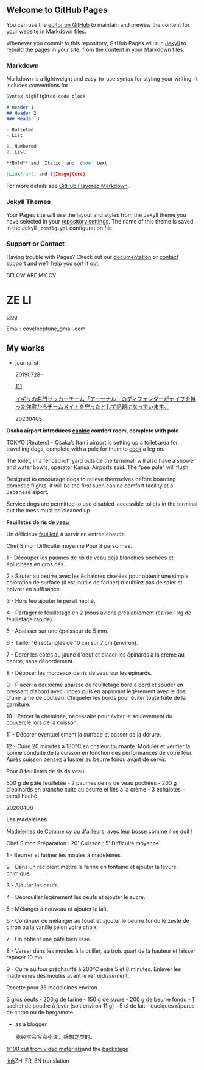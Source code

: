 ## Welcome to GitHub Pages

You can use the [editor on GitHub](https://github.com/aliterc/aliterc.github.io/edit/master/index.md) to maintain and preview the content for your website in Markdown files.

Whenever you commit to this repository, GitHub Pages will run [Jekyll](https://jekyllrb.com/) to rebuild the pages in your site, from the content in your Markdown files.

### Markdown

Markdown is a lightweight and easy-to-use syntax for styling your writing. It includes conventions for

```markdown
Syntax highlighted code block

# Header 1
## Header 2
### Header 3

- Bulleted
- List

1. Numbered
2. List

**Bold** and _Italic_ and `Code` text

[Link](url) and ![Image](src)
```

For more details see [GitHub Flavored Markdown](https://guides.github.com/features/mastering-markdown/).

### Jekyll Themes

Your Pages site will use the layout and styles from the Jekyll theme you have selected in your [repository settings](https://github.com/aliterc/aliterc.github.io/settings). The name of this theme is saved in the Jekyll `_config.yml` configuration file.

### Support or Contact

Having trouble with Pages? Check out our [documentation](https://help.github.com/categories/github-pages-basics/) or [contact support](https://github.com/contact) and we’ll help you sort it out.

BELOW ARE MY CV

# ZE LI

[blog](https://allenneptune.wordpress.com/)

Email: covelneptune_gmail.com

## My works

- journalist
    
  20190728- 
  
  [111](https://github.com/aliterc/aliterc.github.io/blob/master/videos/111ynoyaxa.m4a)
  
  [イギリの名門サッカーチーム「アーセナル」のディフェンダーがナイフを持った強盗からチームメイトを守ったとして話題になっています。](https://github.com/aliterc/aliterc.github.io/blob/master/videos/%E3%82%A4%E3%82%AE%E3%83%AA%E3%82%B9%E3%81%AE%E5%90%8D%E9%96%80%E3%82%B5%E3%83%83%E3%82%AB%E3%83%BC%E3%83%81%E3%83%BC%E3%83%A0%E3%80%8C%E3%82%A2%E3%83%BC%E3%82%BB%E3%83%8A%E3%83%AB%E3%80%8D%E3%81%AE%E3%83%87%E3%82%A3%E3%83%95%E3%82%A7%E3%83%B3%E3%83%80%E3%83%BC%E3%81%8C%E3%83%8A%E3%82%A4%E3%83%95%E3%82%92%E6%8C%81%E3%81%A3%E3%81%9F%E5%BC%B7%E7%9B%97%E3%81%8B%E3%82%89%E3%83%81%E3%83%BC%E3%83%A0%E3%83%A1%E3%82%A4%E3%83%88%E3%82%92%E5%AE%88%E3%81%A3%E3%81%9F%E3%81%A8%E3%81%97%E3%81%A6%E8%A9%B1%E9%A1%8C%E3%81%AB%E3%81%AA%E3%81%A3%E3%81%A6%E3%81%84%E3%81%BE%E3%81%99%E3%80%82.m4a)
  
  20200405
  
**Osaka airport introduces [canine](https://www.oxfordlearnersdictionaries.com/definition/english/canine_1?q=canine) comfort room, complete with pole**

TOKYO (Reuters) - Osaka’s Itami airport is setting up a toilet area for travelling dogs, complete with a pole for them to [cock](https://www.oxfordlearnersdictionaries.com/definition/english/cock_2) a leg on.

The toilet, in a fenced-off yard outside the terminal, will also have a shower and water bowls, operator Kansai Airports said. The “pee pole” will flush.

Designed to encourage dogs to relieve themselves before boarding domestic flights, it will be the first such canine comfort facility at a Japanese aiport.

Service dogs are permitted to use disabled-accessible toilets in the terminal but the mess must be cleaned up.

**Feuilletés de ris de [veau](https://www.collinsdictionary.com/us/dictionary/french-english/veau)**

Un délicieux [feuilleté](https://www.collinsdictionary.com/us/dictionary/french-english/feuillet%C3%A9) à servir en entrée chaude

Chef Simon Difficulté moyenne Pour 8 personnes.

1 - Découper les paumes de ris de veau déjà blanchies pochées et épluchées en gros dés.

2 - Sauter au beurre avec les échalotes ciselées pour obtenir une simple coloration de surface (il est inutile de fariner) n'oubliez pas de saler et poivrer en suffisance.

3 - Hors feu ajouter le persil haché.

4 - Partager le feuilletage en 2 (nous avions préalablement réalisé 1 kg de feuilletage rapide).

5 - Abaisser sur une épaisseur de 5 mm.

6 - Tailler 16 rectangles de 10 cm sur 7 cm (environ).

7 - Dorer les côtés au jaune d'oeuf et placer les épinards à la crème au centre, sans débordement.

8 - Déposer les morceaux de ris de veau sur les épinards.

9 - Placer la deuxième abaisse de feuilletage bord à bord et souder en pressant d'abord avec l'index puis en appuyant légèrement avec le dos d'une lame de couteau. Chiqueter les bords pour éviter toute fuite de la garniture.

10 - Percer la cheminée, nécessaire pour éviter le soulèvement du couvercle lors de la cuisson.

11 - Décorer éventuellement la surface et passer de la dorure.

12 - Cuire 20 minutes à 180°C en chaleur tournante. Moduler et vérifier la bonne conduite de la cuisson en fonction des performances de votre four. Après cuisson pensez à lustrer au beurre fondu avant de servir.

Pour 8 feuilletés de ris de veau

500 g de pâte feuilletée - 2 paumes de ris de veau pochées - 200 g d'épinards en branche cuits au beurre et liés à la crème - 3 échalotes - persil haché.
  
  20200406
  
**Les madeleines**

Madeleines de Commercy ou d'ailleurs, avec leur bosse comme il se doit !

Chef Simon Préparation : 20' Cuisson : 5' Difficulté moyenne

1 - Beurrer et fariner les moules à madeleines.

2 - Dans un récipient mettre la farine en fontaine et ajouter la levure chimique.

3 - Ajouter les oeufs.

4 - Débrouiller légèrement les oeufs et ajouter le sucre.

5 - Mélanger à nouveau et ajouter le lait.

6 - Continuer de mélanger au fouet et ajouter le beurre fondu le zeste de citron ou la vanille selon votre choix.

7 - On obtient une pâte bien lisse.

8 - Verser dans les moules à la cuiller, au trois quart de la hauteur et laisser reposer 10 mn.

9 - Cuire au four préchauffé à 200°C entre 5 et 8 minutes. Enlever les madeleines des moules avant le refroidissement.

Recette pour 36 madeleines environ

3 gros oeufs - 200 g de farine - 150 g de sucre - 200 g de beurre fondu - 1 sachet de poudre à lever (soit environ 11 g) - 5 cl de lait - quelques râpures de citron ou de bergamote.

- as a blogger

  我经常会写点小说，感想之类的。

[1/100 cut from video materials](https://aliterc.github.io/0902)and the [backstage](https://aliterc.github.io/visual_effects_forum.html)

[link](https://aliterc.github.io/recipes_zh_fr.html)ZH_FR_EN translation
